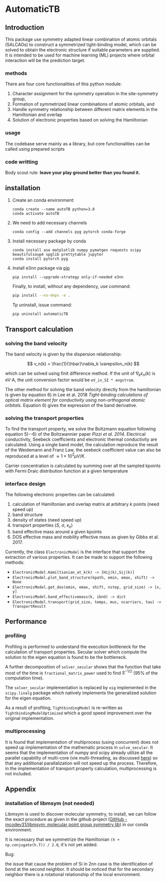 # AutomaticTB

## Introduction

This package use symmetry adapted linear combination of atomic orbitals (SALCAOs) to construct 
a symmetrized tight-binding model, which can be solved to obtain the electronic structure if 
suitable parameters are supplied. It is intended to be used for machine learning (ML) projects 
where orbital interaction will be the prediction target. 

### methods

There are four core functionalities of this python module:

1. Character assignment for the symmetry operation in the site-symmetry group,
2. Formation of symmetrized linear combinations of atomic orbitals, and 
3. Handle symmetry relationship between different matrix elements in the Hamiltonian and overlap
4. Solution of electronic properties based on solving the Hamiltonian

### usage

The codebase serve mainly as a library, but core functionalities can be called using prepared scripts 

### code writting

Body scout rule: **leave your play ground better than you found it.**

## installation

1. Create an conda environment:
   
   ```
   conda create --name autoTB python=3.8
   conda activate autoTB
   ```

2. We need to add necessary channels
   
   ```
   conda config --add channels pyg pytorch conda-forge
   ```

3. Install necessary package by conda
   
   ```
   conda install ase matplotlib numpy pymatgen requests scipy beautifulsoup4 spglib prettytable jupyter
   conda install pytorch pyg
   ```

4. Install e3nn package via [pip](https://docs.conda.io/projects/conda/en/latest/user-guide/tasks/manage-environments.html#using-pip-in-an-environment)
   
   ```
   pip install --upgrade-strategy only-if-needed e3nn
   ```
   
   Finally, to install, without any dependency, use command: 
   
   ```bash
   pip install --no-deps -e .
   ```
   
   Tp uninstall, issue command:
   
   ```bash
   pip uninstall automaticTB
   ```

## Transport calculation

### solving the band velocity

The band velocity is given by the dispersion relationship:

$$
v_n(k) = \frac{1}{\hbar}\nabla_k \varepsilon_n(k)
$$

which can be solved using finit difference method. If the unit of $\nabla_k \varepsilon_n(k)$ is eV$\cdot$A, the unit conversion factor would be `eV_in_SI * angstrom`.

The other method for solving the band velocity directly from the hamiltonian is given by equation 6) in Lee et al. 2018 *Tight-binding calculations of optical matrix element for conductivity using non-orthogonal atomic orbitals*. Equation 6) gives the expression of the band derivative.

### solving the transport properties

To find the transport property, we solve the Boltzmann equation following equation 5)--6) of the Boltzwannier paper *Pizzi et al. 2014*. Electrical conductivity, Seebeck coefficients and electronic thermal conductivity are calculated. Using a single band model, the calculation reproduce the result of the Weidemann and Franz Law, the seebeck coefficient value can also be reproduced at a level of $\approx 1\times10^2 \mu V/K$. 

Carrier concentration is calculated by summing over all the sampled kpoints with Fermi Draic distribution function at a given temperature

### interface design

The following electronic properties can be calculated: 

1. calculation of Hamiltonian and overlap matrix at arbitrary $k$ points (need speed up)
2. band structure
3. density of states (need speed up)
4. transport properties ($S$, $\sigma$, $\kappa_e$)
5. band effective mass around a given kpoints
6. DOS effective mass and mobility effective mass as given by Gibbs et al. 2017.

Currently, the class `ElectronicModel` is the interface that support the extraction of various properties.   It can be made to support the following methods:

- `ElectronicModel.Hamiltionian_at_k(k) -> [Hij(k),Sij(k)]`
- `ElectronicModel.plot_band_structure(kpath, emin, emax, shift) -> None`
- `ElectronicModel.get_dos(emin, emax, shift, nstep, grid_size) -> [x, y]`
- `ElectronicModel.band_effectivemass(k, ibnd) -> dict`
- `ElectronicModel.transport(grid_size, temps, mus, ncarriers, tau) -> TransportResult`

## Performance

### profiling

Profiling is performed to understand the execution bottleneck for the calculation of transport properties. Secular solver which compute the solution to the eigen equation is found to be the bottleneck. 

A further decomposition of `solver_secular` shows that the function that take most of the time is `fractional_matrix_power` used to find $S^{-1/2}$ (95% of the computation time). 

The `solver_secular` implementation is replaced by `eig` implemented in the `scipy.linalg` package which natively implements the generalized solution for the eigen equation.

As a result of profiling, `TightbindingModel` is re-written as `TightbindingModelOptimized` which a good speed improvement over the original implementation.

### multiprocessing

It is found that implementation of multiprocess (using concurrent) does not speed up implementation of the mathematic process in `solve_secular`. It seems that the implementation of numpy and scipy already utilize all the parallel capability of multi-core (vie multi-threading, as discussed [here](https://stackoverflow.com/questions/6941459/is-it-possible-to-know-which-scipy-numpy-functions-run-on-multiple-cores)) so that any additional parallalization will not speed up the process. Therefore, in the implementation of transport property calculation, multiprocessing is not included. 

## Appendix

### installation of libmsym (not needed)

Libmsym is used to discover molecular symmetry, to install, we can follow the exact procedure as 
given in the github project ([GitHub - mcodev31/libmsym: molecular point group symmetry lib](https://github.com/mcodev31/libmsym)) in our conda environment.

It is necessary that we symmetrize the Hamiltonian `(h + np.conjugate(h.T)) / 2.0`, it's not yet added.



Bug:

the issue that cause the problem of Si in 2nn case is the identification of bond at the second neighbor. It should be noticed that for the secondary neighbor there is a rotational relationship of the local environment. 

